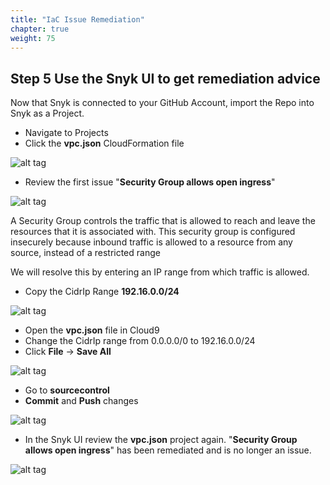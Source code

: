 ```yaml
---
title: "IaC Issue Remediation"
chapter: true
weight: 75
---
```


## Step 5 Use the Snyk UI to get remediation advice

Now that Snyk is connected to your GitHub Account, import the Repo into Snyk as a Project.

* Navigate to Projects
* Click the **vpc.json** CloudFormation file

![alt tag](https://i.ibb.co/Gp4QdJ4/snyk-iac-remediation-2.png)

* Review the first issue "**Security Group allows open ingress**"

![alt tag](https://i.ibb.co/pZvx4Pd/snyk-iac-remediation-3.png)

A Security Group controls the traffic that is allowed to reach and leave the resources that it is associated with. This security group is configured insecurely because inbound traffic is allowed to a resource from any source, instead of a restricted range

We will resolve this by entering an IP range from which traffic is allowed.

* Copy the CidrIp Range **192.16.0.0/24**

![alt tag](https://i.ibb.co/StyPY29/snyk-iac-remediation-4.png)

* Open the **vpc.json** file in Cloud9
* Change the CidrIp range from 0.0.0.0/0 to 192.16.0.0/24
* Click **File** -> **Save All**

![alt tag](https://i.ibb.co/xHKmq4Q/Screenshot-2023-04-20-at-11-19-34-am.png)

* Go to **sourcecontrol**
* **Commit** and **Push** changes

![alt tag](https://i.ibb.co/r5Z7YZB/snyk-iac-remediation-7.png)

* In the Snyk UI review the **vpc.json** project again. "**Security Group allows open ingress**" has been remediated and is no longer an issue.

![alt tag](https://i.ibb.co/JmFXTRF/snyk-iac-remediation-8.png)
